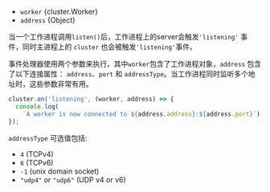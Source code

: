 <!-- YAML
added: v0.7.0
-->

* `worker` {cluster.Worker}
* `address` {Object}

当一个工作进程调用`listen()`后，工作进程上的server会触发`'listening'` 事件，同时主进程上的 `cluster` 也会被触发`'listening'`事件。

事件处理器使用两个参数来执行，其中`worker`包含了工作进程对象，`address` 包含了以下连接属性： `address`、`port` 和 `addressType`。当工作进程同时监听多个地址时，这些参数非常有用。

```js
cluster.on('listening', (worker, address) => {
  console.log(
    `A worker is now connected to ${address.address}:${address.port}`);
});
```

`addressType` 可选值包括:

* `4` (TCPv4)
* `6` (TCPv6)
* `-1` (unix domain socket)
* `"udp4"` or `"udp6"` (UDP v4 or v6)

